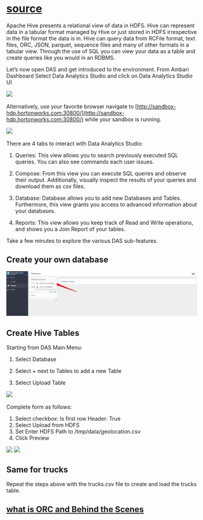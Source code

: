 # [source](https://www.cloudera.com/tutorials/getting-started-with-hdp-sandbox/3.html)

Apache Hive presents a relational view of data in HDFS. Hive can represent data in a tabular format managed by Hive or just stored in HDFS irrespective in the file format the data is in. Hive can query data from RCFile format, text files, ORC, JSON, parquet, sequence files and many of other formats in a tabular view. Through the use of SQL you can view your data as a table and create queries like you would in an RDBMS.

Let’s now open DAS and get introduced to the environment. From Ambari Dashboard Select Data Analytics Studio and click on Data Analytics Studio UI

<img  src="https://www.cloudera.com/content/dam/www/marketing/tutorials/getting-started-with-hdp-sandbox/assets/open-das.jpg" />

Alternatively, use your favorite browser navigate to [http://sandbox-hdp.hortonworks.com:30800/](http://sandbox-hdp.hortonworks.com:30800/) while your sandbox is running.

<img src="https://www.cloudera.com/content/dam/www/marketing/tutorials/getting-started-with-hdp-sandbox/assets/das.jpg" />

There are 4 tabs to interact with Data Analytics Studio:

1. Queries: This view allows you to search previously executed SQL queries. You can also see commands each user issues.

2. Compose: From this view you can execute SQL queries and observe their output. Additionally, visually inspect the results of your queries and download them as csv files.

3. Database: Database allows you to add new Databases and Tables. Furthermore, this view grants you access to advanced information about your databases.

4. Reports: This view allows you keep track of Read and Write operations, and shows you a Join Report of your tables.

Take a few minutes to explore the various DAS sub-features.

## Create your own database
 <img src="https://github.com/jafarijason/data-scale/raw/main/assets/images/08-01.png" alt=""/>



## Create Hive Tables

Starting from DAS Main Menu:

1. Select Database

2. Select + next to Tables to add a new Table

3. Select Upload Table

<img src="https://www.cloudera.com/content/dam/www/marketing/tutorials/getting-started-with-hdp-sandbox/assets/upload-table.jpg" />

Complete form as follows:

1. Select checkbox: Is first row Header: True
2. Select Upload from HDFS
3. Set Enter HDFS Path to <userFolder>/tmp/data/geolocation.csv
4. Click Preview

<img src="https://www.cloudera.com/content/dam/www/marketing/tutorials/getting-started-with-hdp-sandbox/assets/upload-table-path.jpg" />

<img src="https://www.cloudera.com/content/dam/www/marketing/tutorials/getting-started-with-hdp-sandbox/assets/data-prev.jpg" />

## Same for trucks

Repeat the steps above with the trucks.csv file to create and load the trucks table.

## [what is ORC and Behind the Scenes](https://www.cloudera.com/tutorials/getting-started-with-hdp-sandbox/3.html#behind-the-scenes)



